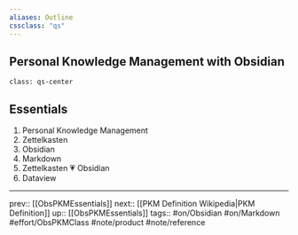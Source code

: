 ```yaml
---
aliases: Outline
cssclass: "qs"
---
```

## Personal Knowledge Management with Obsidian

`class: qs-center`
## Essentials

1. Personal Knowledge Management
3. Zettelkasten
5. Obsidian
6. Markdown
7. Zettelkasten 💗 Obsidian
8. Dataview 

---
prev:: [[ObsPKMEssentials]]
next:: [[PKM Definition Wikipedia|PKM Definition]]
up:: [[ObsPKMEssentials]]
tags:: #on/Obsidian #on/Markdown #effort/ObsPKMClass #note/product #note/reference 









